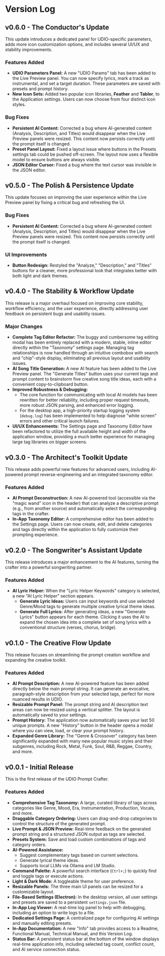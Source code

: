 # Version Log

## v0.6.0 - The Conductor's Update

This update introduces a dedicated panel for UDIO-specific parameters, adds more icon customization options, and includes several UI/UX and stability improvements.

### Features Added
-   **UDIO Parameters Panel:** A new "UDIO Params" tab has been added to the Live Preview panel. You can now specify lyrics, mark a track as instrumental, and set a target duration. These parameters are saved with presets and prompt history.
-   **New Icon Sets:** Added two popular icon libraries, **Feather** and **Tabler**, to the Application settings. Users can now choose from four distinct icon styles.

### Bug Fixes
-   **Persistent AI Content:** Corrected a bug where AI-generated content (Analysis, Description, and Titles) would disappear when the Live Preview panels were resized. This content now persists correctly until the prompt itself is changed.
-   **Preset Panel Layout:** Fixed a layout issue where buttons in the Presets settings tab could be pushed off-screen. The layout now uses a flexible model to ensure buttons are always visible.
-   **JSON Editor Cursor:** Fixed a bug where the text cursor was invisible in the JSON editor.

## v0.5.0 - The Polish & Persistence Update

This update focuses on improving the user experience within the Live Preview panel by fixing a critical bug and refreshing the UI.

### Bug Fixes
-   **Persistent AI Content:** Corrected a bug where AI-generated content (Analysis, Description, and Titles) would disappear when the Live Preview panels were resized. This content now persists correctly until the prompt itself is changed.

### UI Improvements
-   **Button Redesign:** Restyled the "Analyze," "Description," and "Titles" buttons for a cleaner, more professional look that integrates better with both light and dark themes.

## v0.4.0 - The Stability & Workflow Update

This release is a major overhaul focused on improving core stability, workflow efficiency, and the user experience, directly addressing user feedback on persistent bugs and usability issues.

### Major Changes

-   **Complete Tag Editor Refactor:** The buggy and cumbersome tag editing modal has been entirely replaced with a modern, stable, inline editor directly within the "Taxonomy" settings page. Managing tag relationships is now handled through an intuitive combobox with search and "chip"-style display, eliminating all previous layout and usability issues.
-   **AI Song Title Generation:** A new AI feature has been added to the Live Preview panel. The "Generate Titles" button uses your current tags and prompt content to brainstorm five creative song title ideas, each with a convenient copy-to-clipboard button.
-   **Improved Robustness & Debugging:**
    -   The core function for communicating with local AI models has been rewritten for better reliability, including proper request timeouts, more robust JSON parsing, and enhanced error logging.
    -   For the desktop app, a high-priority startup logging system (`debug.log`) has been implemented to help diagnose "white screen" errors and other critical launch failures.
-   **UI/UX Enhancements:** The Settings page and Taxonomy Editor have been refactored to utilize the full available height and width of the application window, providing a much better experience for managing large tag libraries on bigger screens.

## v0.3.0 - The Architect's Toolkit Update

This release adds powerful new features for advanced users, including AI-powered prompt reverse-engineering and an integrated taxonomy editor.

### Features Added

-   **AI Prompt Deconstruction:** A new AI-powered tool (accessible via the "magic wand" icon in the header) that can analyze a descriptive prompt (e.g., from another source) and automatically select the corresponding tags in the crafter.
-   **In-App Taxonomy Editor:** A comprehensive editor has been added to the Settings page. Users can now create, edit, and delete categories and tags directly within the application to fully customize their prompting experience.

## v0.2.0 - The Songwriter's Assistant Update

This release introduces a major enhancement to the AI features, turning the crafter into a powerful songwriting partner.

### Features Added

-   **AI Lyric Helper:** When the "Lyric Helper Keywords" category is selected, a new "AI Lyric Helper" section appears.
    -   **Generate Lyric Ideas:** Users can input keywords and use selected Genre/Mood tags to generate multiple creative lyrical theme ideas.
    -   **Generate Full Lyrics:** After generating ideas, a new "Generate Lyrics" button appears for each theme. Clicking it uses the AI to expand the chosen idea into a complete set of song lyrics with a conventional structure (verses, chorus, bridge).

## v0.1.0 - The Creative Flow Update

This release focuses on streamlining the prompt creation workflow and expanding the creative toolkit.

### Features Added

-   **AI Prompt Description:** A new AI-powered feature has been added directly below the main prompt string. It can generate an evocative, paragraph-style description from your selected tags, perfect for more nuanced results in UDIO.
-   **Resizable Prompt Panel:** The prompt string and AI description text areas can now be resized using a vertical splitter. The layout is automatically saved to your settings.
-   **Prompt History:** The application now automatically saves your last 50 unique prompts. A new "History" button in the header opens a modal where you can view, load, or clear your prompt history.
-   **Expanded Genre Library:** The "Genre & Crossover" category has been significantly expanded with many new popular music styles and their subgenres, including Rock, Metal, Funk, Soul, R&B, Reggae, Country, and more.

## v0.0.1 - Initial Release

This is the first release of the UDIO Prompt Crafter.

### Features Added

-   **Comprehensive Tag Taxonomy:** A large, curated library of tags across categories like Genre, Mood, Era, Instrumentation, Production, Vocals, and more.
-   **Draggable Category Ordering:** Users can drag-and-drop categories to control the structure of the generated prompt.
-   **Live Prompt & JSON Preview:** Real-time feedback on the generated prompt string and a structured JSON output as tags are selected.
-   **Presets System:** Save and load custom combinations of tags and category orders.
-   **AI-Powered Assistance:**
    -   Suggest complementary tags based on current selections.
    -   Generate lyrical theme ideas.
    -   Supports local LLMs via Ollama and LM Studio.
-   **Command Palette:** A powerful search interface (`Ctrl+;`) to quickly find and toggle tags or execute actions.
-   **Light & Dark Mode:** A toggleable theme for user preference.
-   **Resizable Panels:** The three main UI panels can be resized for a customizable layout.
-   **File-Based Settings (Electron):** In the desktop version, all user settings and presets are saved to a persistent `settings.json` file.
-   **In-App Log Viewer:** A real-time log panel to help with debugging, including an option to write logs to a file.
-   **Dedicated Settings Page:** A centralized page for configuring AI settings and manually editing presets.
-   **In-App Documentation:** A new "Info" tab provides access to a Readme, Functional Manual, Technical Manual, and this Version Log.
-   **Status Bar:** A persistent status bar at the bottom of the window displays real-time application info, including selected tag count, conflict count, and AI service connection status.